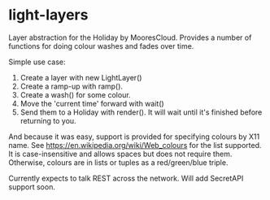 light-layers
============

Layer abstraction for the Holiday by MooresCloud. Provides a number of functions for
doing colour washes and fades over time. 

Simple use case:
  1. Create a layer with new LightLayer()
  2. Create a ramp-up with ramp(). 
  3. Create a wash() for some colour.
  4. Move the 'current time' forward with wait()
  5. Send them to a Holiday with render(). It will wait until it's finished before returning to you.

And because it was easy, support is provided for specifying colours by X11 name. See
https://en.wikipedia.org/wiki/Web_colours for the list supported. It is case-insensitive
and allows spaces but does not require them. Otherwise, colours are in lists or tuples as a red/green/blue triple.

Currently expects to talk REST across the network. Will add SecretAPI support soon.

